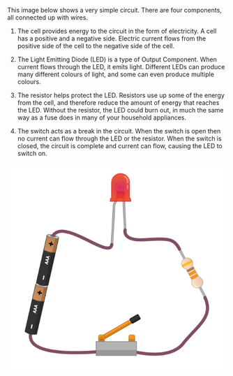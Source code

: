This image below shows a very simple circuit. There are four components, all connected up with wires.

1) The cell provides energy to the circuit in the form of electricity. A cell has a positive and a negative side. Electric current flows from the positive side of the cell to the negative side of the cell.

2) The Light Emitting Diode (LED) is a type of Output Component. When current flows through the LED, it emits light. Different LEDs can produce many different colours of light, and some can even produce multiple colours.

3) The resistor helps protect the LED. Resistors use up some of the energy from the cell, and therefore reduce the amount of energy that reaches the LED. Without the resistor, the LED could burn out, in much the same way as a fuse does in many of your household appliances.

4) The switch acts as a break in the circuit. When the switch is open then no current can flow through the LED or the resistor. When the switch is closed, the circuit is complete and current can flow, causing the LED to switch on.

![Simple Circuit](images/simple-circuit.png)
